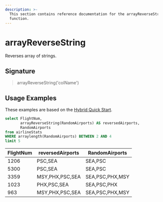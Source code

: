 ```yaml
---
description: >-
  This section contains reference documentation for the arrayReverseString
  function.
---
```


# arrayReverseString

Reverses array of strings.

## Signature

> arrayReverseString('colName')

## Usage Examples

These examples are based on the [Hybrid Quick Start](../../basics/getting-started/quick-start.md#hybrid).

```sql
select FlightNum, 
       arrayReverseString(RandomAirports) AS reversedAirports, 
       RandomAirports
from airlineStats 
WHERE arraylength(RandomAirports) BETWEEN 2 AND 4
limit 5
```

| FlightNum | reversedAirports | RandomAirports  |
| --------- | ---------------- | --------------- |
| 1206      | PSC,SEA          | SEA,PSC         |
| 5300      | PSC,SEA          | SEA,PSC         |
| 3359      | MSY,PHX,PSC,SEA  | SEA,PSC,PHX,MSY |
| 1023      | PHX,PSC,SEA      | SEA,PSC,PHX     |
| 963       | MSY,PHX,PSC,SEA  | SEA,PSC,PHX,MSY |
